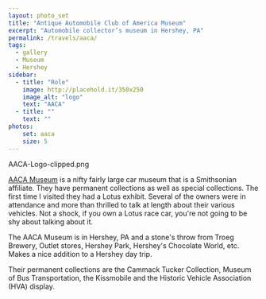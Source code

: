 ```yaml
---
layout: photo_set
title: "Antique Automobile Club of America Museum"
excerpt: "Automobile collector’s museum in Hershey, PA"
permalink: /travels/aaca/
tags:
  - gallery
  - Museum
  - Hershey
sidebar:
  - title: "Role"
    image: http://placehold.it/350x250
    image_alt: "logo"
    text: "AACA"
  - title: ""
    text: ""
photos:
    set: aaca
    size: 5
---
```


AACA-Logo-clipped.png

[AACA Museum](https://www.aacamuseum.org/) is a nifty fairly large car museum that is a Smithsonian affiliate. They have permanent collections as well as special collections. The first time I visited they had a Lotus exhibit. Several of the owners were in attendance and more than thrilled to talk at length about their various vehicles. Not a shock, if you own a Lotus race car, you're not going to be shy about talking about it.  

The AACA Museum is in Hershey, PA and a stone's throw from Troeg Brewery, Outlet stores, Hershey Park, Hershey's Chocolate World, etc. Makes a nice addition to a Hershey day trip.

Their permanent collections are the Cammack Tucker Collection, Museum of Bus Transportation, the Kissmobile and the Historic Vehicle Association (HVA) display.
